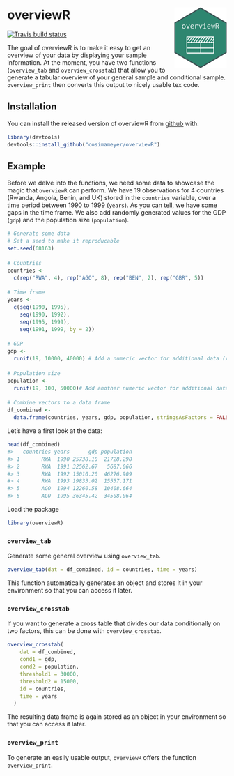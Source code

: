 
<!-- README.md is generated from README.Rmd. Please edit that file -->

# overviewR <img src='man/figures/logo.png' align="right" height="139" />

<!-- badges: start -->

[![Travis build
status](https://travis-ci.com/cosimameyer/overviewR.svg?branch=master)](https://travis-ci.com/cosimameyer/overviewR)
<!-- badges: end -->

The goal of overviewR is to make it easy to get an overview of your data
by displaying your sample information. At the moment, you have two
functions (`overview_tab` and `overview_crosstab`) that allow you to
generate a tabular overview of your general sample and conditional
sample. `overview_print` then converts this output to nicely usable tex
code.

## Installation

You can install the released version of overviewR from
[github](https://github.com/cosimameyer/overviewR) with:

``` r
library(devtools)
devtools::install_github("cosimameyer/overviewR")
```

<!--[CRAN](https://CRAN.R-project.org) with:
``` r
install.packages("overviewR")
```
-->

## Example

Before we delve into the functions, we need some data to showcase the
magic that `overviewR` can perform. We have 19 observations for 4
countries (Rwanda, Angola, Benin, and UK) stored in the `countries`
variable, over a time period between 1990 to 1999 (`years`). As you can
tell, we have some gaps in the time frame. We also add randomly
generated values for the GDP (`gdp`) and the population size
(`population`).

``` r
# Generate some data
# Set a seed to make it reproducable
set.seed(68163)

# Countries
countries <-
  c(rep("RWA", 4), rep("AGO", 8), rep("BEN", 2), rep("GBR", 5)) 

# Time frame 
years <-
  c(seq(1990, 1995),
    seq(1990, 1992),
    seq(1995, 1999),
    seq(1991, 1999, by = 2)) 

# GDP
gdp <-
  runif(19, 10000, 40000) # Add a numeric vector for additional data (randomly generated)

# Population size
population <-
  runif(19, 100, 50000)# Add another numeric vector for additional data (randomly generated)

# Combine vectors to a data frame
df_combined <-
  data.frame(countries, years, gdp, population, stringsAsFactors = FALSE)
```

Let’s have a first look at the data:

``` r
head(df_combined)
#>   countries years      gdp population
#> 1       RWA  1990 25738.10  21728.298
#> 2       RWA  1991 32562.67   5687.066
#> 3       RWA  1992 15010.20  46276.909
#> 4       RWA  1993 19833.02  15557.171
#> 5       AGO  1994 12260.58  10408.664
#> 6       AGO  1995 36345.42  34508.064
```

Load the package

``` r
library(overviewR)
```

### `overview_tab`

Generate some general overview using `overview_tab`.

``` r
overview_tab(dat = df_combined, id = countries, time = years)
```

This function automatically generates an object and stores it in your
environment so that you can access it later.

### `overview_crosstab`

If you want to generate a cross table that divides our data
conditionally on two factors, this can be done with `overview_crosstab`.

``` r
overview_crosstab(
    dat = df_combined,
    cond1 = gdp,
    cond2 = population,
    threshold1 = 30000,
    threshold2 = 15000,
    id = countries,
    time = years
  )
```

The resulting data frame is again stored as an object in your
environment so that you can access it later.

### `overview_print`

To generate an easily usable output, `overviewR` offers the function
`overview_print`.

<!--
What is special about using `README.Rmd` instead of just `README.md`? You can include R chunks like so:


```r
summary(cars)
#>      speed           dist       
#>  Min.   : 4.0   Min.   :  2.00  
#>  1st Qu.:12.0   1st Qu.: 26.00  
#>  Median :15.0   Median : 36.00  
#>  Mean   :15.4   Mean   : 42.98  
#>  3rd Qu.:19.0   3rd Qu.: 56.00  
#>  Max.   :25.0   Max.   :120.00
```

You'll still need to render `README.Rmd` regularly, to keep `README.md` up-to-date.

You can also embed plots, for example:

<img src="man/figures/README-pressure-1.png" width="100%" />

In that case, don't forget to commit and push the resulting figure files, so they display on GitHub!
-->
